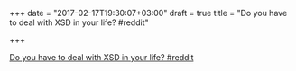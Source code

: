 +++
date = "2017-02-17T19:30:07+03:00"
draft = true
title = "Do you have to deal with XSD in your life?  #reddit"

+++

<p><a href="https://t.co/r1JbC1Ghe6">Do you have to deal with XSD in your life?  #reddit</a></p>
